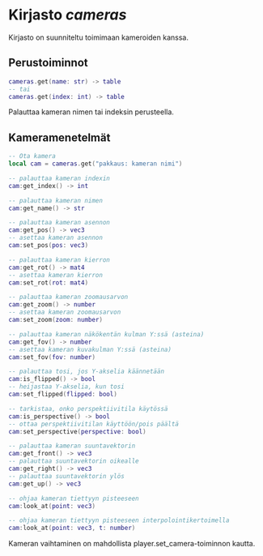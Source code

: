 # Kirjasto *cameras*

Kirjasto on suunniteltu toimimaan kameroiden kanssa.

## Perustoiminnot

```lua
cameras.get(name: str) -> table
-- tai
cameras.get(index: int) -> table
```

Palauttaa kameran nimen tai indeksin perusteella.

## Kameramenetelmät

```lua
-- Ota kamera
local cam = cameras.get("pakkaus: kameran nimi")

-- palauttaa kameran indexin
cam:get_index() -> int

-- palauttaa kameran nimen
cam:get_name() -> str

-- palauttaa kameran asennon
cam:get_pos() -> vec3
-- asettaa kameran asennon
cam:set_pos(pos: vec3)

-- palauttaa kameran kierron
cam:get_rot() -> mat4
-- asettaa kameran kierron
cam:set_rot(rot: mat4)

-- palauttaa kameran zoomausarvon
cam:get_zoom() -> number
-- asettaa kameran zoomausarvon
cam:set_zoom(zoom: number)

-- palauttaa kameran näkökentän kulman Y:ssä (asteina)
cam:get_fov() -> number
-- asettaa kameran kuvakulman Y:ssä (asteina)
cam:set_fov(fov: number)

-- palauttaa tosi, jos Y-akselia käännetään
cam:is_flipped() -> bool
-- heijastaa Y-akselia, kun tosi
cam:set_flipped(flipped: bool)

-- tarkistaa, onko perspektiivitila käytössä
cam:is_perspective() -> bool
-- ottaa perspektiivitilan käyttöön/pois päältä
cam:set_perspective(perspective: bool)

-- palauttaa kameran suuntavektorin
cam:get_front() -> vec3
-- palauttaa suuntavektorin oikealle
cam:get_right() -> vec3
-- palauttaa suuntavektorin ylös
cam:get_up() -> vec3

-- ohjaa kameran tiettyyn pisteeseen
cam:look_at(point: vec3)

-- ohjaa kameran tiettyyn pisteeseen interpolointikertoimella
cam:look_at(point: vec3, t: number)
```

Kameran vaihtaminen on mahdollista player.set_camera-toiminnon kautta.

